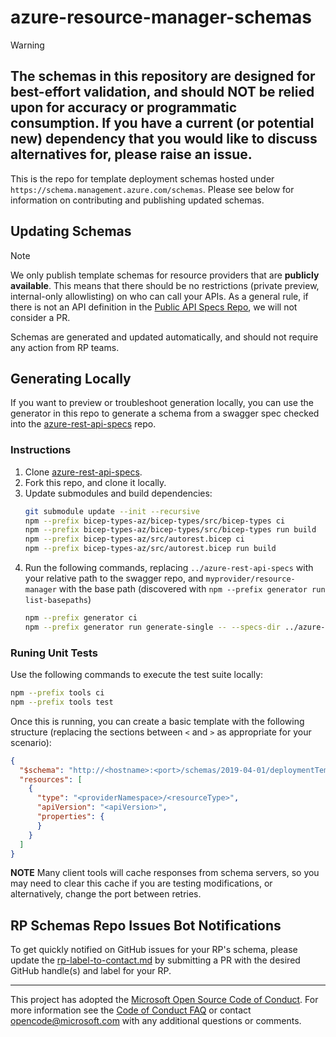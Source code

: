 # azure-resource-manager-schemas 

> [!WARNING]
> ## The schemas in this repository are designed for best-effort validation, and should NOT be relied upon for accuracy or programmatic consumption. If you have a current (or potential new) dependency that you would like to discuss alternatives for, please raise an issue.

This is the repo for template deployment schemas hosted under `https://schema.management.azure.com/schemas`. Please see below for information on contributing and publishing updated schemas.

## Updating Schemas
> [!NOTE]
> We only publish template schemas for resource providers that are **publicly available**. This means that there should be no restrictions (private preview, internal-only allowlisting) on who can call your APIs. As a general rule, if there is not an API definition in the [Public API Specs Repo](https://github.com/Azure/azure-rest-api-specs), we will not consider a PR.

Schemas are generated and updated automatically, and should not require any action from RP teams.

## Generating Locally
If you want to preview or troubleshoot generation locally, you can use the generator in this repo to generate a schema from a swagger spec checked into the [azure-rest-api-specs](https://github.com/Azure/azure-rest-api-specs) repo.

### Instructions
1. Clone [azure-rest-api-specs](https://github.com/Azure/azure-rest-api-specs).
1. Fork this repo, and clone it locally.
1. Update submodules and build dependencies:
    ```bash
    git submodule update --init --recursive
    npm --prefix bicep-types-az/bicep-types/src/bicep-types ci
    npm --prefix bicep-types-az/bicep-types/src/bicep-types run build
    npm --prefix bicep-types-az/src/autorest.bicep ci
    npm --prefix bicep-types-az/src/autorest.bicep run build
1. Run the following commands, replacing `../azure-rest-api-specs` with your relative path to the swagger repo, and `myprovider/resource-manager` with the base path (discovered with `npm --prefix generator run list-basepaths`)
    ```bash
    npm --prefix generator ci
    npm --prefix generator run generate-single -- --specs-dir ../azure-rest-api-specs --base-path myprovider/resource-manager
    ```

### Runing Unit Tests
Use the following commands to execute the test suite locally:
```bash
npm --prefix tools ci
npm --prefix tools test
```

Once this is running, you can create a basic template with the following structure (replacing the sections between `<` and `>` as appropriate for your scenario):
```json
{
  "$schema": "http://<hostname>:<port>/schemas/2019-04-01/deploymentTemplate.json",
  "resources": [
    {
      "type": "<providerNamespace>/<resourceType>",
      "apiVersion": "<apiVersion>",
      "properties": {
      }
    }
  ]
}
```
**NOTE** Many client tools will cache responses from schema servers, so you may need to clear this cache if you are testing modifications, or alternatively, change the port between retries.

## RP Schemas Repo Issues Bot Notifications
To get quickly notified on GitHub issues for your RP's schema, please update the [rp-label-to-contact.md](/rp-label-to-contact.md) by submitting a PR with the desired GitHub handle(s) and label for your RP.

---
This project has adopted the [Microsoft Open Source Code of Conduct](https://opensource.microsoft.com/codeofconduct/). For more information see the [Code of Conduct FAQ](https://opensource.microsoft.com/codeofconduct/faq/) or contact [opencode@microsoft.com](mailto:opencode@microsoft.com) with any additional questions or comments.
